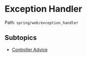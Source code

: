 # Exception Handler

Path: `spring/web/exception_handler`

## Subtopics
- [Controller Advice](./controller_advice/README.md)
